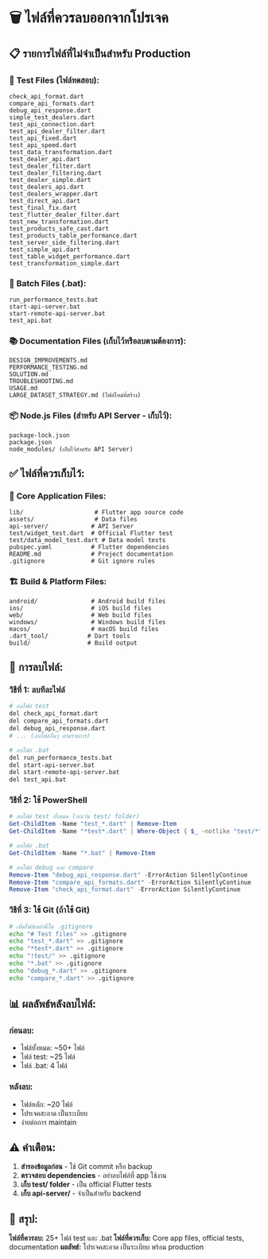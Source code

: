 # 🗑️ ไฟล์ที่ควรลบออกจากโปรเจค

## 📋 รายการไฟล์ที่ไม่จำเป็นสำหรับ Production

### 🧪 **Test Files (ไฟล์ทดสอบ):**
```
check_api_format.dart
compare_api_formats.dart
debug_api_response.dart
simple_test_dealers.dart
test_api_connection.dart
test_api_dealer_filter.dart
test_api_fixed.dart
test_api_speed.dart
test_data_transformation.dart
test_dealer_api.dart
test_dealer_filter.dart
test_dealer_filtering.dart
test_dealer_simple.dart
test_dealers_api.dart
test_dealers_wrapper.dart
test_direct_api.dart
test_final_fix.dart
test_flutter_dealer_filter.dart
test_new_transformation.dart
test_products_safe_cast.dart
test_products_table_performance.dart
test_server_side_filtering.dart
test_simple_api.dart
test_table_widget_performance.dart
test_transformation_simple.dart
```

### 🔧 **Batch Files (.bat):**
```
run_performance_tests.bat
start-api-server.bat
start-remote-api-server.bat
test_api.bat
```

### 📚 **Documentation Files (เก็บไว้หรือลบตามต้องการ):**
```
DESIGN_IMPROVEMENTS.md
PERFORMANCE_TESTING.md
SOLUTION.md
TROUBLESHOOTING.md
USAGE.md
LARGE_DATASET_STRATEGY.md (ไฟล์ใหม่ที่สร้าง)
```

### 📦 **Node.js Files (สำหรับ API Server - เก็บไว้):**
```
package-lock.json
package.json
node_modules/ (เก็บไว้สำหรับ API Server)
```

## ✅ **ไฟล์ที่ควรเก็บไว้:**

### 🎯 **Core Application Files:**
```
lib/                    # Flutter app source code
assets/                 # Data files
api-server/            # API Server
test/widget_test.dart  # Official Flutter test
test/data_model_test.dart # Data model tests
pubspec.yaml           # Flutter dependencies
README.md              # Project documentation
.gitignore             # Git ignore rules
```

### 🏗️ **Build & Platform Files:**
```
android/               # Android build files
ios/                   # iOS build files
web/                   # Web build files
windows/               # Windows build files
macos/                 # macOS build files
.dart_tool/           # Dart tools
build/                # Build output
```

## 🚀 **การลบไฟล์:**

### **วิธีที่ 1: ลบทีละไฟล์**
```bash
# ลบไฟล์ test
del check_api_format.dart
del compare_api_formats.dart
del debug_api_response.dart
# ... (ลบไฟล์อื่นๆ ตามรายการ)

# ลบไฟล์ .bat
del run_performance_tests.bat
del start-api-server.bat
del start-remote-api-server.bat
del test_api.bat
```

### **วิธีที่ 2: ใช้ PowerShell**
```powershell
# ลบไฟล์ test ทั้งหมด (ยกเว้น test/ folder)
Get-ChildItem -Name "test_*.dart" | Remove-Item
Get-ChildItem -Name "*test*.dart" | Where-Object { $_ -notlike "test/*" } | Remove-Item

# ลบไฟล์ .bat
Get-ChildItem -Name "*.bat" | Remove-Item

# ลบไฟล์ debug และ compare
Remove-Item "debug_api_response.dart" -ErrorAction SilentlyContinue
Remove-Item "compare_api_formats.dart" -ErrorAction SilentlyContinue
Remove-Item "check_api_format.dart" -ErrorAction SilentlyContinue
```

### **วิธีที่ 3: ใช้ Git (ถ้าใช้ Git)**
```bash
# เพิ่มไฟล์เหล่านี้ใน .gitignore
echo "# Test files" >> .gitignore
echo "test_*.dart" >> .gitignore
echo "*test*.dart" >> .gitignore
echo "!test/" >> .gitignore
echo "*.bat" >> .gitignore
echo "debug_*.dart" >> .gitignore
echo "compare_*.dart" >> .gitignore
```

## 📊 **ผลลัพธ์หลังลบไฟล์:**

### **ก่อนลบ:**
- ไฟล์ทั้งหมด: ~50+ ไฟล์
- ไฟล์ test: ~25 ไฟล์
- ไฟล์ .bat: 4 ไฟล์

### **หลังลบ:**
- ไฟล์หลัก: ~20 ไฟล์
- โปรเจคสะอาด เป็นระเบียบ
- ง่ายต่อการ maintain

## ⚠️ **คำเตือน:**

1. **สำรองข้อมูลก่อน** - ใช้ Git commit หรือ backup
2. **ตรวจสอบ dependencies** - อย่าลบไฟล์ที่ app ใช้งาน
3. **เก็บ test/ folder** - เป็น official Flutter tests
4. **เก็บ api-server/** - จำเป็นสำหรับ backend

## 🎯 **สรุป:**

**ไฟล์ที่ควรลบ:** 25+ ไฟล์ test และ .bat
**ไฟล์ที่ควรเก็บ:** Core app files, official tests, documentation
**ผลลัพธ์:** โปรเจคสะอาด เป็นระเบียบ พร้อม production